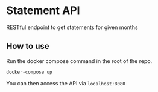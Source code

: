 # Statement API

RESTful endpoint to get statements for given months

## How to use

Run the docker compose command in the root of the repo.

```docker-compose up```

You can then access the API via ```localhost:8080```
